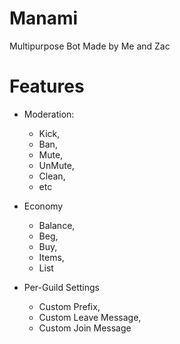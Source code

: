 # Manami
Multipurpose Bot Made by Me and Zac

# Features

* Moderation: 
    - Kick,
    - Ban,
    - Mute,
    - UnMute,
    - Clean,
    - etc

* Economy
    - Balance,
    - Beg,
    - Buy,
    - Items,
    - List

* Per-Guild Settings
    - Custom Prefix,
    - Custom Leave Message,
    - Custom Join Message